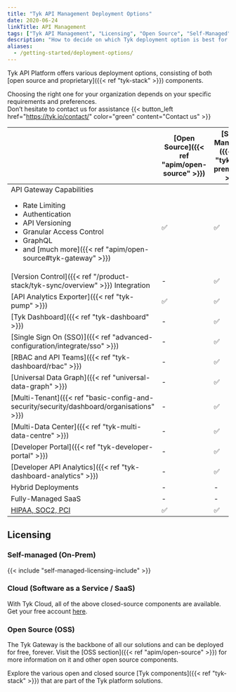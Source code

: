 ```yaml
---
title: "Tyk API Management Deployment Options"
date: 2020-06-24
linkTitle: API Management
tags: ["Tyk API Management", "Licensing", "Open Source", "Self-Managed", "Tyk Cloud", "API Gateway"]
description: "How to decide on which Tyk deployment option is best for you"
aliases:
  - /getting-started/deployment-options/
---
```


Tyk API Platform offers various deployment options, consisting of both [open source and
proprietary]({{< ref "tyk-stack" >}}) components.

Choosing the right one for your organization depends on your specific requirements and preferences. </br>Don’t hesitate
to contact us for assistance {{< button_left href="https://tyk.io/contact/" color="green" content="Contact us" >}}

|                                                                                                                                                                                                                                   | [Open Source]({{< ref "apim/open-source" >}}) | [Self-Managed]({{< ref "tyk-on-premises" >}}) | [Cloud](https://account.cloud-ara.tyk.io/signup) |
| --------------------------------------------------------------------------------------------------------------------------------------------------------------------------------------------------------------------------------- | --------------------------------------------- | --------------------------------------------- | ------------------------------------------------ |
| API Gateway Capabilities <br> <ul><li>Rate Limiting</li><li>Authentication</li> <li>API Versioning</li><li>Granular Access Control</li><li>GraphQL</li> <li>and [much more]({{< ref "apim/open-source#tyk-gateway" >}})</li></ul> | ✅                                            | ✅                                            | ✅                                               |
| [Version Control]({{< ref "/product-stack/tyk-sync/overview" >}}) Integration                                                                                                                                                     | -                                             | ✅                                            | ✅                                               |
| [API Analytics Exporter]({{< ref "tyk-pump" >}})                                                                                                                                                                                  | ✅                                            | ✅                                            | ✅                                               |
| [Tyk Dashboard]({{< ref "tyk-dashboard" >}})                                                                                                                                                                                      | -                                             | ✅                                            | ✅                                               |
| [Single Sign On (SSO)]({{< ref "advanced-configuration/integrate/sso" >}})                                                                                                                                                        | -                                             | ✅                                            | ✅                                               |
| [RBAC and API Teams]({{< ref "tyk-dashboard/rbac" >}})                                                                                                                                                                            | -                                             | ✅                                            | ✅                                               |
| [Universal Data Graph]({{< ref "universal-data-graph" >}})                                                                                                                                                                        | -                                             | ✅                                            | ✅                                               |
| [Multi-Tenant]({{< ref "basic-config-and-security/security/dashboard/organisations" >}})                                                                                                                                          | -                                             | ✅                                            | ✅                                               |
| [Multi-Data Center]({{< ref "tyk-multi-data-centre" >}})                                                                                                                                                                          | -                                             | ✅                                            | ✅                                               |
| [Developer Portal]({{< ref "tyk-developer-portal" >}})                                                                                                                                                                            | -                                             | ✅                                            | ✅                                               |
| [Developer API Analytics]({{< ref "tyk-dashboard-analytics" >}})                                                                                                                                                                  | -                                             | ✅                                            | ✅                                               |
| Hybrid Deployments                                                                                                                                                                                                                | -                                             | -                                             | ✅                                               |
| Fully-Managed SaaS                                                                                                                                                                                                                | -                                             | -                                             | ✅                                               |
| [HIPAA, SOC2, PCI](https://tyk.io/governance-and-auditing/)                                                                                                                                                                       | ✅                                            | ✅                                            | -                                                |

## Licensing

### Self-managed (On-Prem)

{{< include "self-managed-licensing-include" >}}

### Cloud (Software as a Service / SaaS)

With Tyk Cloud, all of the above closed-source components are available. Get your free account
[here](https://account.cloud-ara.tyk.io/signup).

### Open Source (OSS)

The Tyk Gateway is the backbone of all our solutions and can be deployed for free, forever. Visit the [OSS
section]({{< ref "apim/open-source" >}}) for more information on it and other open source components.

Explore the various open and closed source [Tyk components]({{< ref "tyk-stack" >}}) that are part of the Tyk platform solutions.
